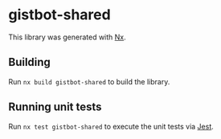 # gistbot-shared

This library was generated with [Nx](https://nx.dev).

## Building

Run `nx build gistbot-shared` to build the library.

## Running unit tests

Run `nx test gistbot-shared` to execute the unit tests via [Jest](https://jestjs.io).
